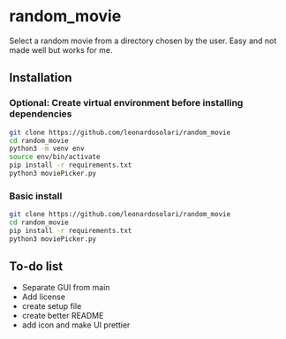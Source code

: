 # random_movie

Select a random movie from a directory chosen by the user. Easy and not made well but works for me.

## Installation 

### Optional: Create virtual environment before installing dependencies
```bash 
git clone https://github.com/leonardosolari/random_movie
cd random_movie
python3 -m venv env
source env/bin/activate
pip install -r requirements.txt
python3 moviePicker.py
```

### Basic install
```bash 
git clone https://github.com/leonardosolari/random_movie
cd random_movie
pip install -r requirements.txt
python3 moviePicker.py
```



## To-do list

* Separate GUI from main
* Add license
* create setup file
* create better README
* add icon and make UI prettier
